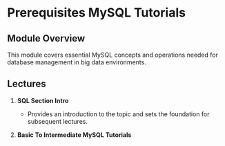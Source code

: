 # Prerequisites MySQL Tutorials

## Module Overview

This module covers essential MySQL concepts and operations needed for database management in big data environments.

## Lectures

1. **SQL Section Intro**
   - Provides an introduction to the topic and sets the foundation for subsequent lectures.

2. **Basic To Intermediate MySQL Tutorials**

